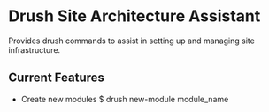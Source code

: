 Drush Site Architecture Assistant
================================================================================
Provides drush commands to assist in setting up and managing site infrastructure.

Current Features
--------------------------------------------------------------------------------
- Create new modules
      $ drush new-module module_name
